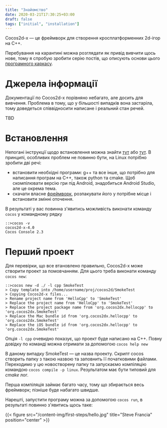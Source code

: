 ```yaml
---
title: "Знайомство"
date: 2020-03-21T17:30:25+03:00
draft: false
tags: ["initial", "installation"]
---
```


Cocos2d-x — це фреймворк для створення кросплатформенних 2d-ігор на C++.

Перебування на карантині можна розглядати як привід вивчити щось нове, тому я спробую зробити серію постів, що описують основи цього [програмного каркасу](https://uk.wikipedia.org/wiki/%D0%9F%D1%80%D0%BE%D0%B3%D1%80%D0%B0%D0%BC%D0%BD%D0%B8%D0%B9_%D0%BA%D0%B0%D1%80%D0%BA%D0%B0%D1%81).

# Джерела інформації

Документації по Cocos2d-x порівняно небагато, але досить для вивчення. Проблема в тому, що у більшості випадків вона застаріла, тому доведеться співвідносити написане і реальний стан речей.

TBD

# Встановлення

Непогані інструкції щодо встановлення можна знайти [тут](https://rezghob.com/installing-cocos2d-x-linux-mint/) або [тут](https://docs.cocos2d-x.org/cocos2d-x/v3/en/installation/Linux.html). В принципі, особливих проблем не повинно бути, на Linux потрібно зробити дві речі:
* встановити необхідні програми: g++ та все інше, що потрібно для написання програм на C++, також python та cmake. Щоб скомпілювати версію гри під Android, знадобиться Android Studio, але це окрема тема.
* скачати власне [фреймворк](https://cocos2d-x.org/download), розпакувати його у потрібне місце і встановити змінні оточення.

В результаті у вас повинна з'явитись можливість виконати команду `cocos` у командному рядку
```
::>cocos -v
cocos2d-x-4.0
Cocos Console 2.3

```

# Перший проект

Для перевірки, що все втановлено правильно, Cocos2d-x може створити проект за помовчанням. Для цього треба виконати команду `cocos new`:
```
::>cocos new -d ./ -l cpp SmokeTest
> Copy template into /home/username/proj/cocos2d/SmokeTest
> Copying Cocos2d-x files...
> Rename project name from 'HelloCpp' to 'SmokeTest'
> Replace the project name from 'HelloCpp' to 'SmokeTest'
> Replace the project package name from 'org.cocos2dx.hellocpp' to 'org.cocos2dx.SmokeTest'
> Replace the Mac bundle id from 'org.cocos2dx.hellocpp' to 'org.cocos2dx.SmokeTest'
> Replace the iOS bundle id from 'org.cocos2dx.hellocpp' to 'org.cocos2dx.SmokeTest'
```

Опція `-l cpp` очевидно показує, що проект буде написано на C++. Повну довідку по команді можна отримати за допомогою `cocos help new`

В даному випадку SmokeTest — це назва проекту. Скрипт cocos створить папку з такою назвою та заповнить її початковими файлами. Переходимо у цю  новостворену папку та запускаємо компіляцію командою `cocos compile -p linux`. Результатом має бути типовий для _cmake_ лог.

Перша компіляція займає багато часу, тому що збирається весь фреймворк; пізніше буде набагато швидше.

Нарешті, запустити програму можна за допомогою `cocos run`, в результаті повинно з'явитись щось таке:

{{< figure src="/content-img/first-steps/hello.jpg" title="Steve Francia" position="center" >}}

